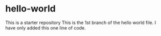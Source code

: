 # hello-world
This is a starter repository
This is the 1st branch of the hello world file. I have only added this one line of code.
